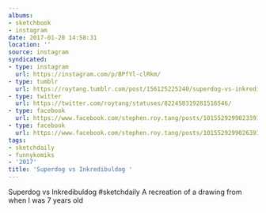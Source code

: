 ```yaml
---
albums:
- sketchbook
- instagram
date: 2017-01-20 14:58:31
location: ''
source: instagram
syndicated:
- type: instagram
  url: https://instagram.com/p/BPfYl-clRkm/
- type: tumblr
  url: https://roytang.tumblr.com/post/156125225240/superdog-vs-inkredibuldog-sketchdaily-a
- type: twitter
  url: https://twitter.com/roytang/statuses/822458319281516546/
- type: facebook
  url: https://www.facebook.com/stephen.roy.tang/posts/10155292990233912:0
- type: facebook
  url: https://www.facebook.com/stephen.roy.tang/posts/10155292990263912
tags:
- sketchdaily
- funnykomiks
- '2017'
title: 'Superdog vs Inkredibuldog '
---
```


Superdog vs Inkredibuldog #sketchdaily A recreation of a drawing from when I was 7 years old